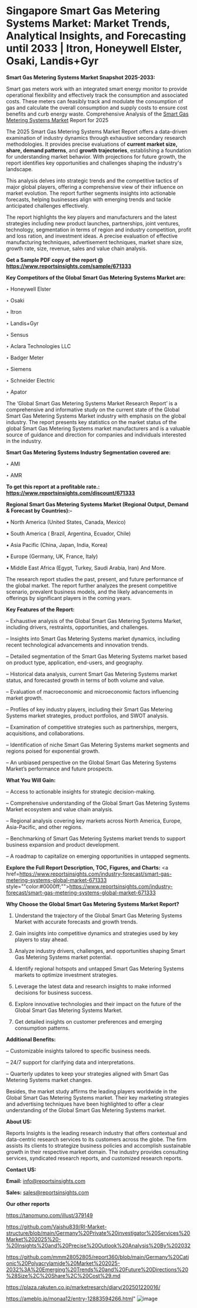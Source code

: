 # Singapore Smart Gas Metering Systems Market: Market Trends, Analytical Insights, and Forecasting until 2033 | Itron, Honeywell Elster, Osaki, Landis+Gyr

<strong>Smart Gas Metering Systems Market Snapshot 2025-2033:</strong>

Smart gas meters work with an integrated smart energy monitor to provide operational flexibility and effectively track the consumption and associated costs. These meters can feasibly track and modulate the consumption of gas and calculate the overall consumption and supply costs to ensure cost benefits and curb energy waste. Comprehensive Analysis of the <a href=https://www.reportsinsights.com/sample/671333>Smart Gas Metering Systems Market</a> Report for 2025

The 2025 Smart Gas Metering Systems Market Report offers a data-driven examination of industry dynamics through exhaustive secondary research methodologies. It provides precise evaluations of <strong>current market size, share, demand patterns</strong>, and <strong>growth trajectories</strong>, establishing a foundation for understanding market behavior. With projections for future growth, the report identifies key opportunities and challenges shaping the industry's landscape.

This analysis delves into strategic trends and the competitive tactics of major global players, offering a comprehensive view of their influence on market evolution. The report further segments insights into actionable forecasts, helping businesses align with emerging trends and tackle anticipated challenges effectively.

The report highlights the key players and manufacturers and the latest strategies including new product launches, partnerships, joint ventures, technology, segmentation in terms of region and industry competition, profit and loss ration, and investment ideas. A precise evaluation of effective manufacturing techniques, advertisement techniques, market share size, growth rate, size, revenue, sales and value chain analysis.

<strong>Get a Sample PDF copy of the report @ <a href=https://www.reportsinsights.com/sample/671333 style=color:#0000ff;>https://www.reportsinsights.com/sample/671333</a></strong>

<strong>Key Competitors of the Global Smart Gas Metering Systems Market are:</strong>

‣ Honeywell Elster

‣ Osaki

‣ Itron

‣ Landis+Gyr

‣ Sensus

‣ Aclara Technologies LLC

‣ Badger Meter

‣ Siemens

‣ Schneider Electric

‣ Apator

The ‘Global Smart Gas Metering Systems Market Research Report’ is a comprehensive and informative study on the current state of the Global Smart Gas Metering Systems Market industry with emphasis on the global industry. The report presents key statistics on the market status of the global Smart Gas Metering Systems market manufacturers and is a valuable source of guidance and direction for companies and individuals interested in the industry.

<strong>Smart Gas Metering Systems Industry Segmentation covered are:</strong>

‣ AMI

‣ AMR

<strong>To get this report at a profitable rate.: <a href=https://www.reportsinsights.com/discount/671333 style=color:#0000ff;>https://www.reportsinsights.com/discount/671333</a></strong>

<strong>Regional Smart Gas Metering Systems Market (Regional Output, Demand &amp; Forecast by Countries):-</strong>

• North America (United States, Canada, Mexico)

• South America ( Brazil, Argentina, Ecuador, Chile)

• Asia Pacific (China, Japan, India, Korea)

• Europe (Germany, UK, France, Italy)

• Middle East Africa (Egypt, Turkey, Saudi Arabia, Iran) And More.

The research report studies the past, present, and future performance of the global market. The report further analyzes the present competitive scenario, prevalent business models, and the likely advancements in offerings by significant players in the coming years.

<strong>Key Features of the Report:</strong>

– Exhaustive analysis of the Global Smart Gas Metering Systems Market, including drivers, restraints, opportunities, and challenges.

– Insights into Smart Gas Metering Systems market dynamics, including recent technological advancements and innovation trends.

– Detailed segmentation of the Smart Gas Metering Systems market based on product type, application, end-users, and geography.

– Historical data analysis, current Smart Gas Metering Systems market status, and forecasted growth in terms of both volume and value.

– Evaluation of macroeconomic and microeconomic factors influencing market growth.

– Profiles of key industry players, including their Smart Gas Metering Systems market strategies, product portfolios, and SWOT analysis.

– Examination of competitive strategies such as partnerships, mergers, acquisitions, and collaborations.

– Identification of niche Smart Gas Metering Systems market segments and regions poised for exponential growth.

– An unbiased perspective on the Global Smart Gas Metering Systems Market’s performance and future prospects.

<strong>What You Will Gain:</strong>

– Access to actionable insights for strategic decision-making.

– Comprehensive understanding of the Global Smart Gas Metering Systems Market ecosystem and value chain analysis.

– Regional analysis covering key markets across North America, Europe, Asia-Pacific, and other regions.

– Benchmarking of Smart Gas Metering Systems market trends to support business expansion and product development.

– A roadmap to capitalize on emerging opportunities in untapped segments.

<strong>Explore the Full Report Description, TOC, Figures, and Charts:</strong>
<a href=https://www.reportsinsights.com/industry-forecast/smart-gas-metering-systems-global-market-671333 style=""color:#0000ff;"">https://www.reportsinsights.com/industry-forecast/smart-gas-metering-systems-global-market-671333</a>

<strong>Why Choose the Global Smart Gas Metering Systems Market Report?</strong>

1. Understand the trajectory of the Global Smart Gas Metering Systems Market with accurate forecasts and growth trends.

2. Gain insights into competitive dynamics and strategies used by key players to stay ahead.

3. Analyze industry drivers, challenges, and opportunities shaping Smart Gas Metering Systems market potential.

4. Identify regional hotspots and untapped Smart Gas Metering Systems markets to optimize investment strategies.

5. Leverage the latest data and research insights to make informed decisions for business success.

6. Explore innovative technologies and their impact on the future of the Global Smart Gas Metering Systems Market.

7. Get detailed insights on customer preferences and emerging consumption patterns.

<strong>Additional Benefits:</strong>

– Customizable insights tailored to specific business needs.

– 24/7 support for clarifying data and interpretations.

– Quarterly updates to keep your strategies aligned with Smart Gas Metering Systems market changes.

Besides, the market study affirms the leading players worldwide in the Global Smart Gas Metering Systems market. Their key marketing strategies and advertising techniques have been highlighted to offer a clear understanding of the Global Smart Gas Metering Systems market.

<strong><strong>About US</strong>:</strong>

Reports Insights is the leading research industry that offers contextual and data-centric research services to its customers across the globe. The firm assists its clients to strategize business policies and accomplish sustainable growth in their respective market domain. The industry provides consulting services, syndicated research reports, and customized research reports.

<strong>Contact US:</strong>

<p class=><b>Email:</b> <a href=mailto:info@reportsinsights.com>info@reportsinsights.com</a></p>
<p class=><b>Sales:</b> <a href=mailto:sales@reportsinsights.com>sales@reportsinsights.com</a></p>

<strong>Our other reports</strong>

<a href=https://tanomuno.com/illust/379149>https://tanomuno.com/illust/379149</a>

<a href=https://github.com/Vaishu839/RI-Market-structure/blob/main/Germany%20Private%20investigator%20Services%20Market%202025%20-%20Insights%20and%20Precise%20Outlook%20Analysis%20By%202032>https://github.com/Vaishu839/RI-Market-structure/blob/main/Germany%20Private%20investigator%20Services%20Market%202025%20-%20Insights%20and%20Precise%20Outlook%20Analysis%20By%202032</a>

<a href=https://github.com/mmm28052805/report360/blob/main/Germany%20Cationic%20Polyacrylamide%20Market%202025-2032%3A%20Emerging%20Trends%20and%20Future%20Directions%20%28Size%2C%20Share%2C%20Cost%29.md>https://github.com/mmm28052805/report360/blob/main/Germany%20Cationic%20Polyacrylamide%20Market%202025-2032%3A%20Emerging%20Trends%20and%20Future%20Directions%20%28Size%2C%20Share%2C%20Cost%29.md</a>

<a href=https://plaza.rakuten.co.jp/marketresarch/diary/202501220016/>https://plaza.rakuten.co.jp/marketresarch/diary/202501220016/</a>

<a href=https://ameblo.jp/monaa12/entry-12883594266.html>https://ameblo.jp/monaa12/entry-12883594266.html</a>"
![image](https://github.com/user-attachments/assets/8f6d07ae-77bc-409e-affd-57047b110e67)
